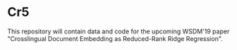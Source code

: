 # Cr5

This repository will contain data and code for the upcoming WSDM'19 paper "Crosslingual Document Embedding as Reduced-Rank Ridge Regression".
